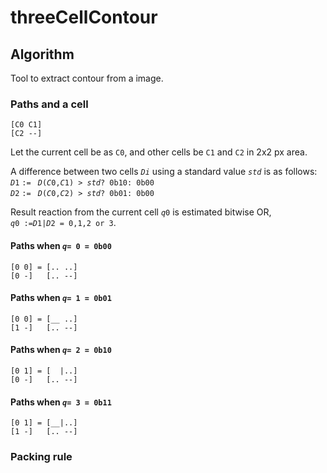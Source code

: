 # threeCellContour
## Algorithm
Tool to extract contour from a image.

### Paths and a cell

    [C0 C1]
    [C2 --]
Let the current cell be as `C0`, and other cells be `C1` and `C2` in 2x2 px area.  

A difference between two cells _`Di`_ using a standard value _`std`_ is as follows:  
_`D`_`1` `:= ` _`D`_`(`_`C`_`0,`_`C`_`1) > `_`std`_`? 0b10: 0b00`  
_`D`_`2` `:= ` _`D`_`(`_`C`_`0,`_`C`_`2) > `_`std`_`? 0b01: 0b00`  

Result reaction from the current cell _`q`_`0` is estimated bitwise OR,  
_`q`_`0 :=`_`D`_`1|`_`D`_`2 = 0,1,2 or 3`.  

#### Paths when _`q`_`= 0 = 0b00`
    [0 0] = [.. ..]
    [0 -]   [.. --]
    
#### Paths when _`q`_`= 1 = 0b01`
    [0 0] = [__ ..]
    [1 -]   [.. --]
    
#### Paths when _`q`_`= 2 = 0b10`
    [0 1] = [  |..]
    [0 -]   [.. --]
    
#### Paths when _`q`_`= 3 = 0b11`
    [0 1] = [__|..]
    [1 -]   [.. --]
    
### Packing rule
